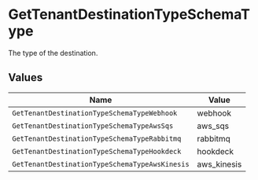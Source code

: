 # GetTenantDestinationTypeSchemaType

The type of the destination.


## Values

| Name                                           | Value                                          |
| ---------------------------------------------- | ---------------------------------------------- |
| `GetTenantDestinationTypeSchemaTypeWebhook`    | webhook                                        |
| `GetTenantDestinationTypeSchemaTypeAwsSqs`     | aws_sqs                                        |
| `GetTenantDestinationTypeSchemaTypeRabbitmq`   | rabbitmq                                       |
| `GetTenantDestinationTypeSchemaTypeHookdeck`   | hookdeck                                       |
| `GetTenantDestinationTypeSchemaTypeAwsKinesis` | aws_kinesis                                    |